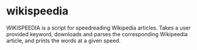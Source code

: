 # wikispeedia

WIKISPEEDIA is a script for speedreading Wikipedia
articles. Takes a user provided keyword, downloads
and parses the corresponding Wikipeedia article,
and prints the words at a given speed.
